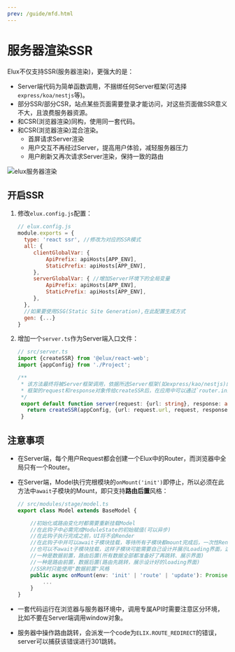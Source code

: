 ```yaml
---
prev: /guide/mfd.html
---
```


# 服务器渲染SSR

Elux不仅支持SSR(服务器渲染)，更强大的是：

- Server端代码为简单函数调用，不捆绑任何Server框架(可选择`express/koa/nestjs`等)。
- 部分SSR/部分CSR，站点某些页面需要登录才能访问，对这些页面做SSR意义不大，且浪费服务器资源。
- 和CSR(浏览器渲染)同构，使用同一套代码。
- 和CSR(浏览器渲染)混合渲染。
  - 首屏请求Server渲染
  - 用户交互不再经过Server，提高用户体验，减轻服务器压力
  - 用户刷新又再次请求Server渲染，保持一致的路由

![elux服务器渲染](/images/ssr-flow.svg)

## 开启SSR

1. 修改`elux.config.js`配置：

   ```js
   // elux.config.js
   module.exports = {
     type: 'react ssr', //修改为对应的SSR模式
     all: {
        clientGlobalVar: {
            ApiPrefix: apiHosts[APP_ENV],
            StaticPrefix: apiHosts[APP_ENV],
        },
        serverGlobalVar: { //增加Server环境下的全局变量
            ApiPrefix: apiHosts[APP_ENV],
            StaticPrefix: apiHosts[APP_ENV],
        },
     },
     //如果要使用SSG(Static Site Generation),在此配置生成方式
     gen: {...} 
   }
   ```

2. 增加一个`server.ts`作为Server端入口文件：

   ```ts
   // src/server.ts
   import {createSSR} from '@elux/react-web';
   import {appConfig} from './Project';

   /**
    * 该方法最终将被Server框架调用，依据所选Server框架(如express/kao/nestjs)的不同而变化，
    * 框架的request和response对象传给createSSR后，在应用中可以通过`router.initOptions`获取
    */
    export default function server(request: {url: string}, response: any): Promise<string> {
      return createSSR(appConfig, {url: request.url, request, response} as any).render();
    }

   ```

## 注意事项

- 在Server端，每个用户Request都会创建一个Elux中的Router，而浏览器中全局只有一个Router。
- 在Server端，Model执行完根模块的`onMount('init')`即停止，所以必须在此方法中`await`子模块的Mount，即只支持**路由后置**风格：

  ```ts
  // src/modules/stage/model.ts
  export class Model extends BaseModel {

      //初始化或路由变化时都需要重新挂载Model
      //在此钩子中必需完成ModuleState的初始赋值(可以异步)
      //在此钩子执行完成之前，UI将不会Render
      //在此钩子中并可以await子模块挂载，等待所有子模块都mount完成后，一次性Render UI
      //也可以不await子模块挂载，这样子模块可能需要自己设计并展示Loading界面，这样就形成了2种不同的路由风格
      //一种是数据前置，路由后置(所有数据全部都准备好了再跳转、展示界面)
      //一种是路由前置，数据后置(路由先跳转，展示设计好的loading界面)
      //SSR时只能使用"数据前置"风格
      public async onMount(env: 'init' | 'route' | 'update'): Promise<void> {
          ...
      }
  }
  ```

- 一套代码运行在浏览器与服务器环境中，调用专属API时需要注意区分环境，比如不要在Server端调用window对象。
- 服务器中操作路由跳转，会派发一个code为`ELIX.ROUTE_REDIRECT`的错误，server可以捕获该错误进行301跳转。
